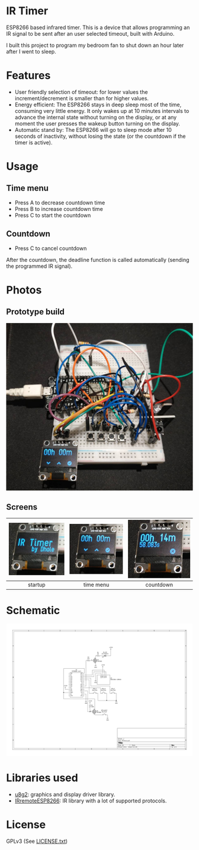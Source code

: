 # IR Timer

ESP8266 based infrared timer.  This is a device that allows programming an IR
signal to be sent after an user selected timeout, built with Arduino.

I built this project to program my bedroom fan to shut down an hour later after
I went to sleep.

# Features

- User friendly selection of timeout: for lower values the increment/decrement
  is smaller than for higher values.
- Energy efficient: The ESP8266 stays in deep sleep most of the time, consuming
  very little energy.  It only wakes up at 10 minutes intervals to advance the
  internal state without turning on the display, or at any moment the user
  presses the wakeup button turning on the display.
- Automatic stand by: The ESP8266 will go to sleep mode after 10 seconds of
  inactivity, without losing the state (or the countdown if the timer is
  active).

# Usage

## Time menu
- Press A to decrease countdown time
- Press B to increase countdown time
- Press C to start the countdown

## Countdown
- Press C to cancel countdown

After the countdown, the deadline function is called automatically (sending the
programmed IR signal).

# Photos

## Prototype build

![](./photos/ir_c.jpeg)

## Screens

|![](./photos/startup.jpeg)|![](./photos/time_menu.jpeg)|![](./photos/countdown.jpeg)|
|:-:|:-:|:-:|
| startup  | time menu  |  countdown |

# Schematic

![](./kicad/schematic.svg)

# Libraries used

- [u8g2](https://github.com/olikraus/u8g2): graphics and display driver library.
- [IRremoteESP8266](https://github.com/crankyoldgit/IRremoteESP8266): IR
  library with a lot of supported protocols.

# License

GPLv3 (See [LICENSE.txt](LICENSE.txt))
